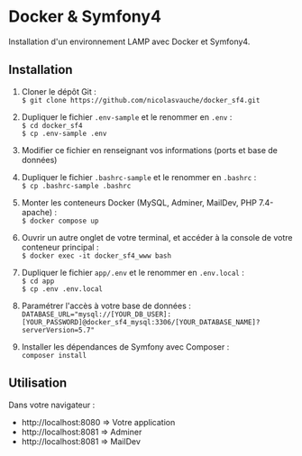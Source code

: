 # Docker & Symfony4  
Installation d'un environnement LAMP avec Docker et Symfony4.  

## Installation  

1. Cloner le dépôt Git :  
`$ git clone https://github.com/nicolasvauche/docker_sf4.git`  

2. Dupliquer le fichier `.env-sample` et le renommer en `.env` :  
`$ cd docker_sf4`  
`$ cp .env-sample .env`  

3. Modifier ce fichier en renseignant vos informations (ports et base de données)

4. Dupliquer le fichier `.bashrc-sample` et le renommer en `.bashrc` :  
`$ cp .bashrc-sample .bashrc`  

5. Monter les conteneurs Docker (MySQL, Adminer, MailDev, PHP 7.4-apache) :  
`$ docker compose up`  

6. Ouvrir un autre onglet de votre terminal, et accéder à la console de votre conteneur principal :  
`$ docker exec -it docker_sf4_www bash`  

7. Dupliquer le fichier `app/.env` et le renommer en `.env.local` :  
`$ cd app`  
`$ cp .env .env.local`  

8. Paramétrer l'accès à votre base de données :  
`DATABASE_URL="mysql://[YOUR_DB_USER]:[YOUR_PASSWORD]@docker_sf4_mysql:3306/[YOUR_DATABASE_NAME]?serverVersion=5.7"`  

9. Installer les dépendances de Symfony avec Composer :  
`composer install`  

## Utilisation  
Dans votre navigateur :  
- http://localhost:8080 => Votre application  
- http://localhost:8081 => Adminer  
- http://localhost:8081 => MailDev  